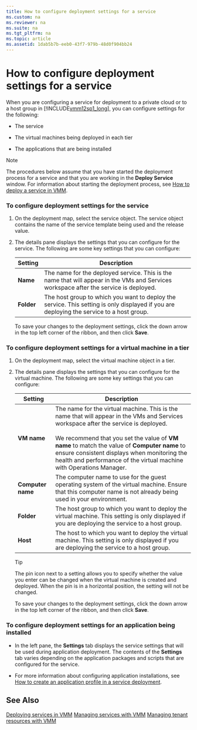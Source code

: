 ```yaml
---
title: How to configure deployment settings for a service
ms.custom: na
ms.reviewer: na
ms.suite: na
ms.tgt_pltfrm: na
ms.topic: article
ms.assetid: 1dab5b7b-eeb0-43f7-979b-48d0f904bb24
---
```

# How to configure deployment settings for a service
When you are configuring a service for deployment to a private cloud or to a host group in [!INCLUDE[vmm12sp1_long](./Token/vmm12sp1_long_md.md)], you can configure settings for the following:

-   The service

-   The virtual machines being deployed in each tier

-   The applications that are being installed

> [!NOTE]
> The procedures below assume that you have started the deployment process for a service and that you are working in the **Deploy Service** window. For information about starting the deployment process, see [How to deploy a service in VMM](./How-to-deploy-a-service-in-VMM.md).

### To configure deployment settings for the service

1.  On the deployment map, select the service object. The service object contains the name of the service template being used and the release value.

2.  The details pane displays the settings that you can configure for the service. The following are some key settings that you can configure:

    |Setting|Description|
    |-----------|---------------|
    |**Name**|The name for the deployed service. This is the name that will appear in the VMs and Services workspace after the service is deployed.|
    |**Folder**|The host group to which you want to deploy the service. This setting is only displayed if you are deploying the service to a host group.|

    To save your changes to the deployment settings, click the down arrow in the top left corner of the ribbon, and then click **Save**.

### To configure deployment settings for a virtual machine in a tier

1.  On the deployment map, select the virtual machine object in a tier.

2.  The details pane displays the settings that you can configure for the virtual machine. The following are some key settings that you can configure:

    |Setting|Description|
    |-----------|---------------|
    |**VM name**|The name for the virtual machine. This is the name that will appear in the VMs and Services workspace after the service is deployed.<br /><br />We recommend that you set the value of **VM name** to match the value of **Computer name** to ensure consistent displays when monitoring the health and performance of the virtual machine with Operations Manager.|
    |**Computer name**|The computer name to use for the guest operating system of the virtual machine. Ensure that this computer name is not already being used in your environment.|
    |**Folder**|The host group to which you want to deploy the virtual machine. This setting is only displayed if you are deploying the service to a host group.|
    |**Host**|The host to which you want to deploy the virtual machine. This setting is only displayed if you are deploying the service to a host group.|

    > [!TIP]
    > The pin icon next to a setting allows you to specify whether the value you enter can be changed when the virtual machine is created and deployed. When the pin is in a horizontal position, the setting will not be changed.

    To save your changes to the deployment settings, click the down arrow in the top left corner of the ribbon, and then click **Save**.

### To configure deployment settings for an application being installed

-   In the left pane, the **Settings** tab displays the service settings that will be used during application deployment. The contents of the **Settings** tab varies depending on the application packages and scripts that are configured for the service.

-   For more information about configuring application installations, see [How to create an application profile in a service deployment](./How-to-create-an-application-profile-in-a-service-deployment.md).

## See Also
[Deploying services in VMM](./Deploying-services-in-VMM.md)
[Managing services with VMM](./Managing-services-with-VMM.md)
[Managing tenant resources with VMM](./Managing-tenant-resources-with-VMM.md)


